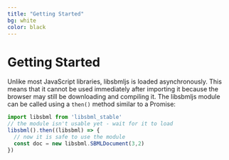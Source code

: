 ```yaml
---
title: "Getting Started"
bg: white
color: black
---
```


# Getting Started

Unlike most JavaScript libraries, libsbmljs is loaded asynchronously.
This means that it cannot be used immediately after importing it
because the browser may still be downloading and compiling it.
The libsbmljs module can be called using a `then()` method similar to a Promise:
```javascript
import libsbml from 'libsbml_stable'
// the module isn't usable yet - wait for it to load
libsbml().then((libsbml) => {
  // now it is safe to use the module
  const doc = new libsbml.SBMLDocument(3,2)
})
```
